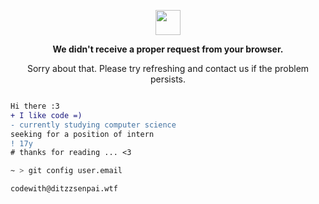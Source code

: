 
<p align="center">
	<img width="40" src="https://github.githubassets.com/images/mona-loading-default.gif">
<p align="center"><strong>We didn't receive a proper request from your browser.</strong></p>
<p align="center">Sorry about that. Please try refreshing and contact us if the problem persists.</p>
<p></p>
<p></p>
</p>

```diff

Hi there :3
+ I like code =)
- currently studying computer science
seeking for a position of intern
! 17y
# thanks for reading ... <3

```

```bash
~ > git config user.email

codewith@ditzzsenpai.wtf

```
